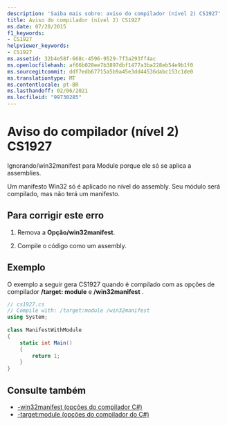 ```yaml
---
description: 'Saiba mais sobre: aviso do compilador (nível 2) CS1927'
title: Aviso do compilador (nível 2) CS1927
ms.date: 07/20/2015
f1_keywords:
- CS1927
helpviewer_keywords:
- CS1927
ms.assetid: 32b4e58f-668c-4596-9529-7f3a293ff4ac
ms.openlocfilehash: af66b028ee7b3897dbf1477a3ba228eb54e9b1f0
ms.sourcegitcommit: ddf7edb67715a5b9a45e3dd44536dabc153c1de0
ms.translationtype: MT
ms.contentlocale: pt-BR
ms.lasthandoff: 02/06/2021
ms.locfileid: "99730285"
---
```

# <a name="compiler-warning-level-2-cs1927"></a>Aviso do compilador (nível 2) CS1927

Ignorando/win32manifest para Module porque ele só se aplica a assemblies.  
  
 Um manifesto Win32 só é aplicado no nível do assembly. Seu módulo será compilado, mas não terá um manifesto.  
  
## <a name="to-correct-this-error"></a>Para corrigir este erro  
  
1. Remova a **Opção/win32manifest**.  
  
2. Compile o código como um assembly.  
  
## <a name="example"></a>Exemplo  

 O exemplo a seguir gera CS1927 quando é compilado com as opções de compilador **/target: module** e **/win32manifest** .  
  
```csharp  
// cs1927.cs  
// Compile with: /target:module /win32manifest  
using System;  
  
class ManifestWithModule  
{  
    static int Main()  
    {  
        return 1;  
    }  
}  
```  
  
## <a name="see-also"></a>Consulte também

- [-win32manifest (opções do compilador C#)](../language-reference/compiler-options/win32manifest-compiler-option.md)
- [-target:module (opções do compilador do C#)](../language-reference/compiler-options/target-module-compiler-option.md)
